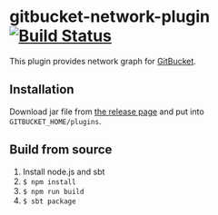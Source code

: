 # gitbucket-network-plugin [![Build Status](https://travis-ci.org/mrkm4ntr/gitbucket-network-plugin.svg?branch=master)](https://travis-ci.org/mrkm4ntr/gitbucket-network-plugin)

This plugin provides network graph for [GitBucket](https://github.com/gitbucket/gitbucket).

## Installation

Download jar file from [the release page](https://github.com/mrkm4ntr/gitbucket-network-plugin/releases) and put into `GITBUCKET_HOME/plugins`.

## Build from source

1. Install node.js and sbt
1. `$ npm install`
1. `$ npm run build`
1. `$ sbt package`
